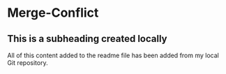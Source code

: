 # Merge-Conflict

## This is a subheading created locally

All of this content added to the readme file has been added from my local Git repository.

